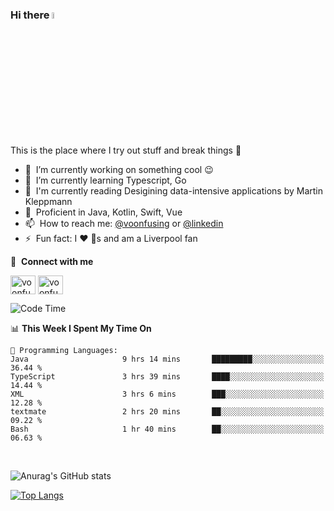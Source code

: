 ### Hi there <img src="https://media.giphy.com/media/hvRJCLFzcasrR4ia7z/giphy.gif" width="5%">
This is the place where I try out stuff and break things :rofl:

- 🔭 &nbsp;I’m currently working on something cool :wink:
- 🌱 &nbsp;I’m currently learning Typescript, Go
- 🔖 &nbsp;I'm currently reading Desigining data-intensive applications by Martin Kleppmann
- 🐣 &nbsp;Proficient in Java, Kotlin, Swift, Vue
- 📫 &nbsp;How to reach me: [@voonfusing](https://twitter.com/voonfusing) or [@linkedin](https://www.linkedin.com/in/voonfusing/)
- ⚡ &nbsp;Fun fact: I :heart: :dog:s and am a Liverpool fan

🔗 &nbsp;**Connect with me**
<p align="left">
<a href="https://twitter.com/voonfusing" target="blank"><img align="center" src="https://raw.githubusercontent.com/rahuldkjain/github-profile-readme-generator/master/src/images/icons/Social/twitter.svg" alt="voonfusing" height="30" width="40" /></a>
<a href="https://www.linkedin.com/in/voonfusing/" target="blank"><img align="center" src="https://raw.githubusercontent.com/rahuldkjain/github-profile-readme-generator/master/src/images/icons/Social/linked-in-alt.svg" alt="voonfusing" height="30" width="40" /></a>

<!--START_SECTION:waka-->
![Code Time](http://img.shields.io/badge/Code%20Time-197%20hrs%206%20mins-blue)

📊 **This Week I Spent My Time On** 

```text
💬 Programming Languages: 
Java                     9 hrs 14 mins       █████████░░░░░░░░░░░░░░░░   36.44 % 
TypeScript               3 hrs 39 mins       ████░░░░░░░░░░░░░░░░░░░░░   14.44 % 
XML                      3 hrs 6 mins        ███░░░░░░░░░░░░░░░░░░░░░░   12.28 % 
textmate                 2 hrs 20 mins       ██░░░░░░░░░░░░░░░░░░░░░░░   09.22 % 
Bash                     1 hr 40 mins        ██░░░░░░░░░░░░░░░░░░░░░░░   06.63 % 
```


<!--END_SECTION:waka-->
<br>

<!-- 📊 &nbsp;**Stats**
<p align="left"> -->
![Anurag's GitHub stats](https://github-readme-stats.vercel.app/api?username=jollyboss123&count_private=true&v=2)

[![Top Langs](https://github-readme-stats.vercel.app/api/top-langs/?username=jollyboss123&layout=compact)](https://github.com/anuraghazra/github-readme-stats)

